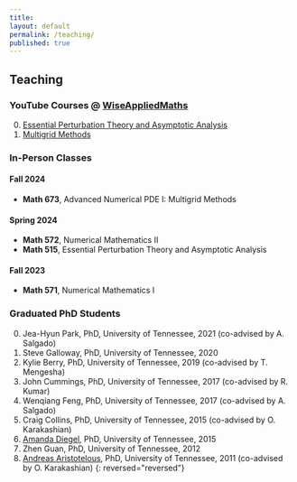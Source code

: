 ```yaml
---
title:
layout: default
permalink: /teaching/
published: true
---
```


## Teaching

### YouTube Courses @ [WiseAppliedMaths](http://www.youtube.com/@WiseAppliedMaths)
0. [Essential Perturbation Theory and Asymptotic Analysis](https://youtube.com/playlist?list=PLRC4Oo56zlKnNSCDSSny82UppC2-sCpeW&si=yZ-ix4LtlLVWlb5B)
0. [Multigrid Methods](https://youtube.com/playlist?list=PLRC4Oo56zlKk4oq6_nl38iy_R-12oOXj4&si=nJrdVplA_M9mc5yb)


### In-Person Classes

#### Fall 2024

- **Math 673**, Advanced Numerical PDE I: Multigrid Methods

#### Spring 2024
- **Math 572**, Numerical Mathematics II
- **Math 515**, Essential Perturbation Theory and Asymptotic Analysis

#### Fall 2023
- **Math 571**, Numerical Mathematics I

### Graduated PhD Students
0. Jea-Hyun Park, PhD, University of Tennessee, 2021 (co-advised by A. Salgado)
0. Steve Galloway, PhD, University of Tennessee, 2020
0. Kylie Berry, PhD, University of Tennessee, 2019 (co-advised by T. Mengesha)
0. John Cummings, PhD, University of Tennessee, 2017 (co-advised by R. Kumar)
0. Wenqiang Feng, PhD, University of Tennessee, 2017 (co-advised by A. Salgado)
0. Craig Collins, PhD, University of Tennessee, 2015 (co-advised by O. Karakashian)
0. [Amanda Diegel](https://www.faculty.msstate.edu/aed388), PhD, University of Tennessee, 2015
0. Zhen Guan, PhD, University of Tennessee, 2012
0. [Andreas Aristotelous](https://blogs.uakron.edu/aaristot/), PhD, University of Tennessee, 2011 (co-advised by O. Karakashian)
{: reversed="reversed"} 
